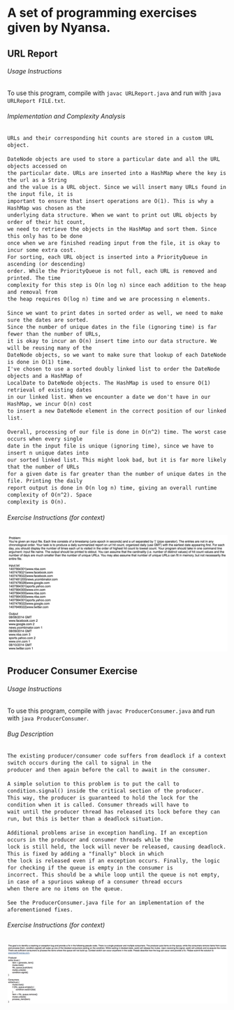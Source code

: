 # A set of programming exercises given by Nyansa.

## URL Report
###### Usage Instructions
To use this program, compile with `javac URLReport.java` and run with `java URLReport FILE.txt`.
###### Implementation and Complexity Analysis
```
URLs and their corresponding hit counts are stored in a custom URL object.

DateNode objects are used to store a particular date and all the URL objects accessed on 
the particular date. URLs are inserted into a HashMap where the key is the url as a String 
and the value is a URL object. Since we will insert many URLs found in the input file, it is 
important to ensure that insert operations are O(1). This is why a HashMap was chosen as the 
underlying data structure. When we want to print out URL objects by order of their hit count, 
we need to retrieve the objects in the HashMap and sort them. Since this only has to be done 
once when we are finished reading input from the file, it is okay to incur some extra cost. 
For sorting, each URL object is inserted into a PriorityQueue in ascending (or descending) 
order. While the PriorityQueue is not full, each URL is removed and printed. The time 
complexity for this step is O(n log n) since each addition to the heap and removal from 
the heap requires O(log n) time and we are processing n elements.

Since we want to print dates in sorted order as well, we need to make sure the dates are sorted. 
Since the number of unique dates in the file (ignoring time) is far fewer than the number of URLs, 
it is okay to incur an O(n) insert time into our data structure. We will be reusing many of the 
DateNode objects, so we want to make sure that lookup of each DateNode is done in O(1) time. 
I've chosen to use a sorted doubly linked list to order the DateNode objects and a HashMap of 
LocalDate to DateNode objects. The HashMap is used to ensure O(1) retrieval of existing dates 
in our linked list. When we encounter a date we don't have in our HashMap, we incur O(n) cost 
to insert a new DateNode element in the correct position of our linked list.

Overall, processing of our file is done in O(n^2) time. The worst case occurs when every single 
date in the input file is unique (ignoring time), since we have to insert n unique dates into 
our sorted linked list. This might look bad, but it is far more likely that the number of URLs 
for a given date is far greater than the number of unique dates in the file. Printing the daily 
report output is done in O(n log n) time, giving an overall runtime complexity of O(n^2). Space 
complexity is O(n).
```
###### Exercise Instructions (for context)
![instructions](https://github.com/scdickson/NyansaProgrammingExercise/raw/master/Images/url_report_instructions.png)

## Producer Consumer Exercise
###### Usage Instructions
To use this program, compile with `javac ProducerConsumer.java` and run with `java ProducerConsumer`.
###### Bug Description
```
The existing producer/consumer code suffers from deadlock if a context switch occurs during the call to signal in the
producer and then again before the call to await in the consumer.

A simple solution to this problem is to put the call to condition.signal() inside the critical section of the producer.
This way, the producer is guaranteed to hold the lock for the condition when it is called. Consumer threads will have to
wait until the producer thread has released its lock before they can run, but this is better than a deadlock situation.

Additional problems arise in exception handling. If an exception occurs in the producer and consumer threads while the
lock is still held, the lock will never be released, causing deadlock. This is fixed by adding a "finally" block in which
the lock is released even if an exception occurs. Finally, the logic for checking if the queue is empty in the consumer is
incorrect. This should be a while loop until the queue is not empty, in case of a spurious wakeup of a consumer thread occurs
when there are no items on the queue.

See the ProducerConsumer.java file for an implementation of the aforementioned fixes. 
```
###### Exercise Instructions (for context)
![instructions](https://github.com/scdickson/NyansaProgrammingExercise/raw/master/Images/producer_consumer_instructions.png)